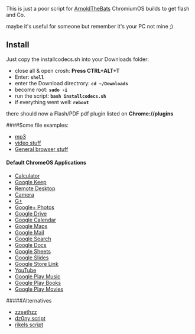This is just a poor script for [ArnoldTheBats](http://arnoldthebat.co.uk/wordpress/chromium-os/) ChromiumOS builds to get flash and Co.

maybe it's useful for someone but remember it's your PC not mine ;)

## Install
Just copy the installcodecs.sh into your Downloads folder:

* close all & open crosh: **Press CTRL+ALT+T**
* Enter: **`shell`**
* enter the Download directrory: **`cd ~/Downloads`**
* become root: **`sudo -i`**
* run the script: **`bash installcodecs.sh`**
* if everything went well: **`reboot`**

there should now a Flash/PDF pdf plugin listed on **Chrome://plugins**

####Some file examples:

* [mp3](https://archive.org/details/testmp3testfile)
* [video stuff](http://www.quirksmode.org/html5/tests/video.html)
* [General browser stuff](http://html5test.com/)

#### Default ChromeOS Applications
* [Calculator](https://chrome.google.com/webstore/detail/calculator/joodangkbfjnajiiifokapkpmhfnpleo)
* [Google Keep](https://chrome.google.com/webstore/detail/google-keep/hmjkmjkepdijhoojdojkdfohbdgmmhki)
* [Remote Desktop](https://chrome.google.com/webstore/detail/chrome-remote-desktop/gbchcmhmhahfdphkhkmpfmihenigjmpp)
* [Camera](https://chrome.google.com/webstore/detail/camera/hfhhnacclhffhdffklopdkcgdhifgngh)
* [G+](https://chrome.google.com/webstore/detail/google%20/dlppkpafhbajpcmmoheippocdidnckmm)
* [Google+ Photos](https://chrome.google.com/webstore/detail/google%20-photos/efjnaogkjbogokcnohkmnjdojkikgobo)
* [Google Drive](https://chrome.google.com/webstore/detail/google-drive/apdfllckaahabafndbhieahigkjlhalf)
* [Google Calendar](https://chrome.google.com/webstore/detail/google-calendar/ejjicmeblgpmajnghnpcppodonldlgfn)
* [Google Maps](https://chrome.google.com/webstore/detail/google-maps/lneaknkopdijkpnocmklfnjbeapigfbh)
* [Google Mail](https://chrome.google.com/webstore/detail/gmail/pjkljhegncpnkpknbcohdijeoejaedia)
* [Google Search](https://chrome.google.com/webstore/detail/google-search/coobgpohoikkiipiblmjeljniedjpjpf)
* [Google Docs](https://chrome.google.com/webstore/detail/google-docs/aohghmighlieiainnegkcijnfilokake)
* [Google Sheets](https://chrome.google.com/webstore/detail/google-sheets/felcaaldnbdncclmgdcncolpebgiejap)
* [Google Slides](https://chrome.google.com/webstore/detail/google-slides/aapocclcgogkmnckokdopfmhonfmgoek)
* [Google Store Link](https://chrome.google.com/webstore/detail/games/fobcpibfeplaikcclojfdhfdmbbeofai)
* [YouTube](https://chrome.google.com/webstore/detail/youtube/blpcfgokakmgnkcojhhkbfbldkacnbeo)
* [Google Play Music](https://chrome.google.com/webstore/detail/google-play-music/icppfcnhkcmnfdhfhphakoifcfokfdhg)
* [Google Play Books](https://chrome.google.com/webstore/detail/google-play-books/mmimngoggfoobjdlefbcabngfnmieonb)
* [Google Play Movies](https://chrome.google.com/webstore/detail/google-play-movies/fppdphmgcddhjeddoeghpjefkdlccljb)

#####Alternatives
* [zzsethzz](http://zzsethzz.blogspot.co.uk/p/blog-page_2456.html)
* [dz0ny script](https://gist.github.com/dz0ny/3065781)
* [rikels script](https://gist.github.com/rikels/4031126)

